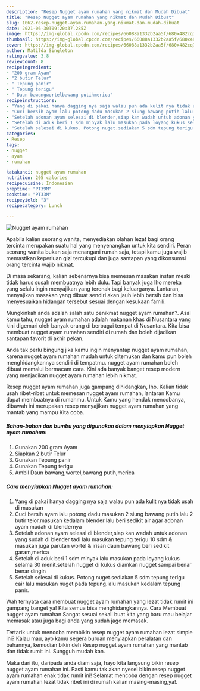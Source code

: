 ```yaml
---
description: "Resep Nugget ayam rumahan yang nikmat dan Mudah Dibuat"
title: "Resep Nugget ayam rumahan yang nikmat dan Mudah Dibuat"
slug: 1062-resep-nugget-ayam-rumahan-yang-nikmat-dan-mudah-dibuat
date: 2021-06-30T09:20:37.285Z
image: https://img-global.cpcdn.com/recipes/66088a1332b2aa5f/680x482cq70/nugget-ayam-rumahan-foto-resep-utama.jpg
thumbnail: https://img-global.cpcdn.com/recipes/66088a1332b2aa5f/680x482cq70/nugget-ayam-rumahan-foto-resep-utama.jpg
cover: https://img-global.cpcdn.com/recipes/66088a1332b2aa5f/680x482cq70/nugget-ayam-rumahan-foto-resep-utama.jpg
author: Matilda Singleton
ratingvalue: 3.8
reviewcount: 8
recipeingredient:
- "200 gram Ayam"
- "2 butir Telur"
- " Tepung panir"
- " Tepung terigu"
- " Daun bawangwortelbawang putihmerica"
recipeinstructions:
- "Yang di pakai hanya dagging nya saja walau pun ada kulit nya tidak usah di masukan"
- "Cuci bersih ayam lalu potong dadu masukan 2 siung bawang putih lalu 2 butir telor.masukan kedalam blender lalu beri sedikit air agar adonan ayam mudah di blendernya"
- "Setelah adonan ayam selesai di blender,siap kan wadah untuk adonan yang sudah di blender tadi lalu masukan tepung terigu 10 sdm &amp; masukan juga parutan wortel &amp; irisan daun bawang beri sedikit garam,merica"
- "Setelah di aduk beri 1 sdm minyak lalu masukan pada loyang kukus selama 30 menit.setelah nugget di kukus diamkan nugget sampai benar benar dingin"
- "Setelah selesai di kukus. Potong nuget.sediakan 5 sdm tepung terigu cair lalu masukan nuget pada tepung.lalu masukan kedalam tepung panir."
categories:
- Resep
tags:
- nugget
- ayam
- rumahan

katakunci: nugget ayam rumahan 
nutrition: 205 calories
recipecuisine: Indonesian
preptime: "PT39M"
cooktime: "PT33M"
recipeyield: "3"
recipecategory: Lunch

---
```



![Nugget ayam rumahan](https://img-global.cpcdn.com/recipes/66088a1332b2aa5f/680x482cq70/nugget-ayam-rumahan-foto-resep-utama.jpg)

Apabila kalian seorang wanita, menyediakan olahan lezat bagi orang tercinta merupakan suatu hal yang menyenangkan untuk kita sendiri. Peran seorang  wanita bukan saja menangani rumah saja, tetapi kamu juga wajib memastikan keperluan gizi tercukupi dan juga santapan yang dikonsumsi orang tercinta wajib nikmat.

Di masa  sekarang, kalian sebenarnya bisa memesan masakan instan meski tidak harus susah membuatnya lebih dulu. Tapi banyak juga lho mereka yang selalu ingin menyajikan yang terenak bagi keluarganya. Lantaran, menyajikan masakan yang dibuat sendiri akan jauh lebih bersih dan bisa menyesuaikan hidangan tersebut sesuai dengan kesukaan famili. 



Mungkinkah anda adalah salah satu penikmat nugget ayam rumahan?. Asal kamu tahu, nugget ayam rumahan adalah makanan khas di Nusantara yang kini digemari oleh banyak orang di berbagai tempat di Nusantara. Kita bisa membuat nugget ayam rumahan sendiri di rumah dan boleh dijadikan santapan favorit di akhir pekan.

Anda tak perlu bingung jika kamu ingin menyantap nugget ayam rumahan, karena nugget ayam rumahan mudah untuk ditemukan dan kamu pun boleh menghidangkannya sendiri di tempatmu. nugget ayam rumahan boleh dibuat memalui bermacam cara. Kini ada banyak banget resep modern yang menjadikan nugget ayam rumahan lebih nikmat.

Resep nugget ayam rumahan juga gampang dihidangkan, lho. Kalian tidak usah ribet-ribet untuk memesan nugget ayam rumahan, lantaran Kamu dapat membuatnya di rumahmu. Untuk Kamu yang hendak mencobanya, dibawah ini merupakan resep menyajikan nugget ayam rumahan yang mantab yang mampu Kita coba.

<!--inarticleads1-->

##### Bahan-bahan dan bumbu yang digunakan dalam menyiapkan Nugget ayam rumahan:

1. Gunakan 200 gram Ayam
1. Siapkan 2 butir Telur
1. Gunakan  Tepung panir
1. Gunakan  Tepung terigu
1. Ambil  Daun bawang,wortel,bawang putih,merica




<!--inarticleads2-->

##### Cara menyiapkan Nugget ayam rumahan:

1. Yang di pakai hanya dagging nya saja walau pun ada kulit nya tidak usah di masukan
1. Cuci bersih ayam lalu potong dadu masukan 2 siung bawang putih lalu 2 butir telor.masukan kedalam blender lalu beri sedikit air agar adonan ayam mudah di blendernya
1. Setelah adonan ayam selesai di blender,siap kan wadah untuk adonan yang sudah di blender tadi lalu masukan tepung terigu 10 sdm &amp; masukan juga parutan wortel &amp; irisan daun bawang beri sedikit garam,merica
1. Setelah di aduk beri 1 sdm minyak lalu masukan pada loyang kukus selama 30 menit.setelah nugget di kukus diamkan nugget sampai benar benar dingin
1. Setelah selesai di kukus. Potong nuget.sediakan 5 sdm tepung terigu cair lalu masukan nuget pada tepung.lalu masukan kedalam tepung panir.




Wah ternyata cara membuat nugget ayam rumahan yang lezat tidak rumit ini gampang banget ya! Kita semua bisa menghidangkannya. Cara Membuat nugget ayam rumahan Sangat sesuai sekali buat kita yang baru mau belajar memasak atau juga bagi anda yang sudah jago memasak.

Tertarik untuk mencoba membikin resep nugget ayam rumahan lezat simple ini? Kalau mau, ayo kamu segera buruan menyiapkan peralatan dan bahannya, kemudian bikin deh Resep nugget ayam rumahan yang mantab dan tidak rumit ini. Sungguh mudah kan. 

Maka dari itu, daripada anda diam saja, hayo kita langsung bikin resep nugget ayam rumahan ini. Pasti kamu tak akan nyesel bikin resep nugget ayam rumahan enak tidak rumit ini! Selamat mencoba dengan resep nugget ayam rumahan lezat tidak ribet ini di rumah kalian masing-masing,ya!.

